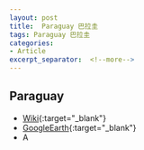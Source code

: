 ```yaml
---
layout: post
title:  Paraguay 巴拉圭
tags: Paraguay 巴拉圭 
categories:
- Article
excerpt_separator:  <!--more-->
---
```

## Paraguay 
- [Wiki](https://zh.wikipedia.org/w/index.php?search=Paraguay "Wiki"){:target="_blank"} 
- [GoogleEarth](https://earth.google.com/web/search/Paraguay "GoogleEarth"){:target="_blank"} 
- A 

